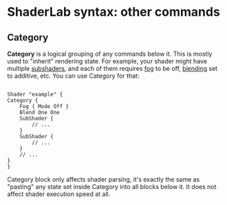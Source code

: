 ShaderLab syntax: other commands
================================


Category
--------


__Category__ is a logical grouping of any commands below it. This is mostly used to "inherit" rendering state. For example, your shader might have multiple [subshaders](SL-SubShader.md), and each of them requires [fog](SL-Fog.md) to be off, [blending](SL-Blend.md) set to additive, etc. You can use Category for that:
````

Shader "example" {
Category {
    Fog { Mode Off }
    Blend One One
    SubShader {
        // ...
    }
    SubShader {
        // ...
    }
    // ...
}
}

````

Category block only affects shader parsing, it's exactly the same as "pasting" any state set inside Category into all blocks below it. It does not affect shader execution speed at all.

